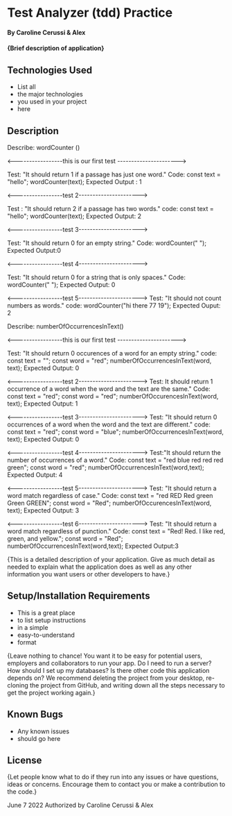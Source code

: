 # Test Analyzer (tdd) Practice

#### By Caroline Cerussi & Alex 

#### {Brief description of application}

## Technologies Used

* List all
* the major technologies
* you used in your project
* here

## Description

Describe: wordCounter ()

<-----------------this is our first test ---------------------->

Test: "It should return 1 if a passage has just one word."
Code:
const text = "hello";
wordCounter(text);
Expected Output : 1

<-----------------test 2---------------------->

Test : "It should return 2 if a passage has two words."
code:
const text = "hello";
wordCounter(text);
Expected Output: 2

<-----------------test 3---------------------->

Test: "It should return 0 for an empty string."
Code: wordCounter(" ");
Expected Output:0

<-----------------test 4---------------------->

Test: "It should return 0 for a string that is only spaces."
Code: wordCounter("           ");
Expected Output: 0

<-----------------test 5---------------------->
Test: "It should not count numbers as words."
code: wordCounter("hi there 77 19");
Expected Ouput: 2

Describe: numberOfOccurrencesInText()

<-----------------this is our first test ---------------------->

Test: "It should return 0 occurences of a word for an empty string."
code:
const text = "";
const word = "red";
numberOfOccurrencesInText(word, text);
Expected Output: 0

<-----------------test 2---------------------->
Test: It should return 1 occurrence of a word when the word and the text are the same."
Code:
const text = "red";
const word = "red";
numberOfOccurencesInText(word, text);
Expected Output: 1

<-----------------test 3---------------------->
Test: "It should return 0 occurrences of a word when the word and the text are different."
code:
const text = "red";
const word = "blue";
numberOfOccurrencesInText(word, text);
Expected Output: 0

<-----------------test 4---------------------->
Test:"It should return the number of occurrences of a word."
Code: 
const text = "red blue red red red green";
const word = "red";
numberOfOccurrencesInText(word,text);
Expected Output: 4

<-----------------test 5---------------------->
Test: "It should return a word match regardless of case."
Code: 
const text = "red RED Red green Green GREEN";
const word = "Red";
numberOfOccurencesInText(word, text);
Expected Output: 3

<-----------------test 6---------------------->
Test: "It should return a word match regardless of punction."
Code:
const text = "Red! Red. I like red, green, and yellow.";
const word = "Red";
numberOfOccurrencesInText(word,text);
Expected Output:3 




{This is a detailed description of your application. Give as much detail as needed to explain what the application does as well as any other information you want users or other developers to have.}

## Setup/Installation Requirements

* This is a great place
* to list setup instructions
* in a simple
* easy-to-understand
* format

{Leave nothing to chance! You want it to be easy for potential users, employers and collaborators to run your app. Do I need to run a server? How should I set up my databases? Is there other code this application depends on? We recommend deleting the project from your desktop, re-cloning the project from GitHub, and writing down all the steps necessary to get the project working again.}

## Known Bugs

* Any known issues
* should go here

## License

{Let people know what to do if they run into any issues or have questions, ideas or concerns.  Encourage them to contact you or make a contribution to the code.}

June 7 2022 Authorized by Caroline Cerussi & Alex